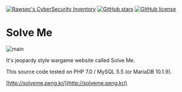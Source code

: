 [![Rawsec's CyberSecurity Inventory](https://inventory.rawsec.ml/img/badges/Rawsec-inventoried-FF5050_flat.svg)](https://inventory.rawsec.ml/ctf_platforms.html#Solve%20Me)
[![GitHub stars](https://img.shields.io/github/stars/safflower/solve-me.svg)](https://github.com/safflower/solve-me/stargazers)
[![GitHub license](https://img.shields.io/github/license/safflower/solve-me.svg)](https://github.com/safflower/solve-me/blob/master/LICENSE)

# Solve Me

![main](https://i.imgur.com/u5LwdYl.png)

It's jeopardy style wargame website called Solve Me.

This source code tested on PHP 7.0 / MySQL 5.5 (or MariaDB 10.1.9).

[http://solveme.peng.kr/](http://solveme.peng.kr/)
